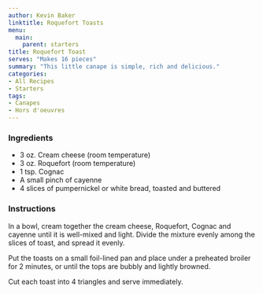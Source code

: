 ```yaml
---
author: Kevin Baker
linktitle: Roquefort Toasts
menu:
  main:
    parent: starters
title: Roquefort Toast
serves: "Makes 16 pieces"
summary: "This little canape is simple, rich and delicious."
categories:
- All Recipes
- Starters
tags: 
- Canapes
- Hors d'oeuvres
---
```

### Ingredients

<div class="ingredient-list">

* 3 oz. Cream cheese (room temperature)  
* 3 oz. Roquefort (room temperature)  
* 1 tsp. Cognac  
* A small pinch of cayenne  
* 4 slices of pumpernickel or white bread, toasted and buttered   

</div>

### Instructions

In a bowl, cream together the cream cheese, Roquefort, Cognac and cayenne until it is well-mixed and light. Divide the mixture evenly among the slices of toast, and spread it evenly.

Put the toasts on a small foil-lined pan and place under a preheated broiler for 2 minutes, or until the tops are bubbly and lightly browned.

Cut each toast into 4 triangles and serve immediately.